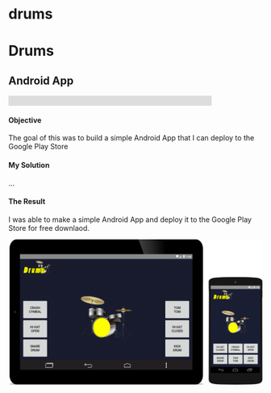 # drums

<h1>Drums</h1>
<h2>Android App</h2>
<hr style="background-color: #ddd; height: 20px; width: 80%; text-align: center;">
<h4>Objective</h4>
<p>The goal of this was to build a simple Android App that I can deploy to the Google Play Store</p>
<h4>My Solution</h4>
<p>... </p>
<h4>The Result</h4>
<p>I was able to make a simple Android App and deploy it to the Google Play Store for free downlaod.</p>

![Drums App screenshot](screenshot/drums.png)
